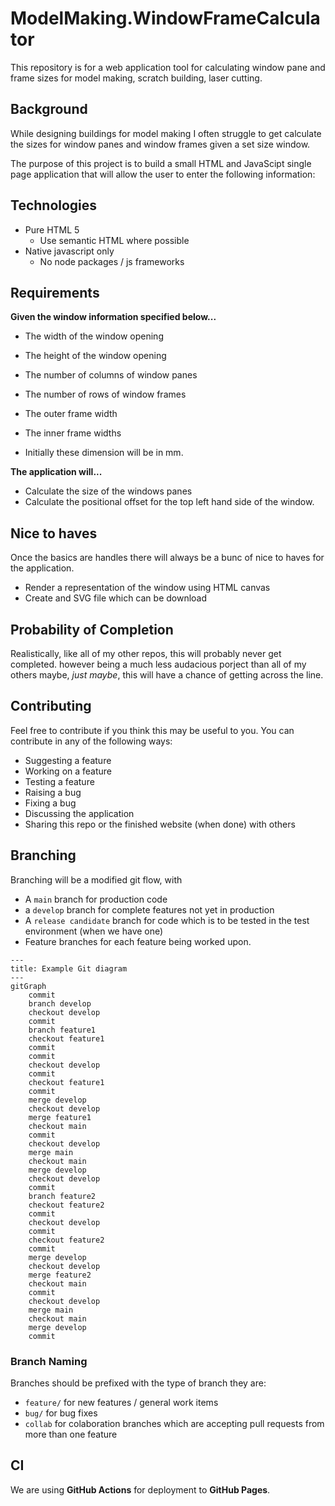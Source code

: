 # ModelMaking.WindowFrameCalculator
This repository is for a web application tool for calculating window pane and frame sizes for model making, scratch building, laser cutting.

## Background
While designing buildings for model making I often struggle to get calculate the sizes for window panes and window frames given a set size window. 

The purpose of this project is to build a small HTML and JavaScipt single page application that will allow the user to enter the following information:

## Technologies
- Pure HTML 5
  - Use semantic HTML where possible 
- Native javascript only
  - No node packages / js frameworks

## Requirements

**Given the window information specified below...**

- The width of the window opening
- The height of the window opening
- The number of columns of window panes
- The number of rows of window frames
- The outer frame width
- The inner frame widths

- Initially these dimension will be in mm.

**The application will...**
- Calculate the size of the windows panes
- Calculate the positional offset for the top left hand side of the window.

## Nice to haves

Once the basics are handles there will always be a bunc of nice to haves for the application. 

- Render a representation of the  window using HTML canvas
- Create and SVG file which can be download

## Probability of Completion

Realistically, like all of my other repos, this will probably never get completed. however being a much less audacious porject than all of my others maybe, _just maybe_, this will have a chance of getting across the line.

## Contributing

Feel free to contribute if you think this may be useful to you. You can contribute in any of the following ways:

- Suggesting a feature
- Working on a feature 
- Testing a feature
- Raising a bug
- Fixing a bug
- Discussing the application
- Sharing this repo or the finished website (when done) with others

## Branching 

Branching will be a modified git flow, with 
- A `main` branch for production code
- a `develop` branch for complete features not yet in production
- A `release candidate` branch for code which is to be tested in the test environment (when we have one)
- Feature branches for each feature being worked upon.

```mermaid
---
title: Example Git diagram
---
gitGraph
    commit
    branch develop
    checkout develop
    commit
    branch feature1
    checkout feature1
    commit
    commit
    checkout develop
    commit
    checkout feature1
    commit
    merge develop
    checkout develop
    merge feature1
    checkout main
    commit
    checkout develop
    merge main
    checkout main
    merge develop
    checkout develop
    commit
    branch feature2
    checkout feature2
    commit
    checkout develop
    commit
    checkout feature2
    commit
    merge develop
    checkout develop
    merge feature2
    checkout main
    commit
    checkout develop
    merge main
    checkout main
    merge develop
    commit
```  

### Branch Naming

Branches should be prefixed with the type of branch they are:

- `feature/` for new features / general work items
- `bug/` for bug fixes
- `collab` for colaboration branches which are accepting pull requests from more than one feature


## CI

We are using **GitHub Actions** for deployment to **GitHub Pages**.
